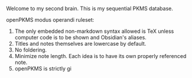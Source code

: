 Welcome to my second brain. This is my sequential PKMS database.

openPKMS modus operandi ruleset:

1. The only embedded non-markdown syntax allowed is TeX unless computer code is to be shown and Obsidian's aliases.
2. Titles and notes themselves are lowercase by default.
3. No foldering.
4. Minimize note length. Each idea is to have its own properly referenced note.
5. openPKMS is strictly gi